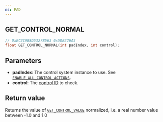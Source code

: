 ```yaml
---
ns: PAD
---
```

## GET_CONTROL_NORMAL

```c
// 0xEC3C9B8D5327B563 0x5DE226A5
float GET_CONTROL_NORMAL(int padIndex, int control);
```

## Parameters
* **padIndex**: The control system instance to use. See [`ENABLE_ALL_CONTROL_ACTIONS`](#_0xA5FFE9B05F199DE7).
* **control**: The [control ID](https://docs.fivem.net/docs/game-references/controls/#controls) to check.

## Return value
Returns the value of [`GET_CONTROL_VALUE`](#_0xD95E79E8686D2C27) normalized, i.e. a real number value between -1.0 and 1.0
